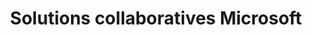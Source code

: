 ---
title: Solutions collaboratives Microsoft
slug: microsoft-collaborative-solutions
excerpt: Tout sur les Solutions collaboratives Microsoft
sections: Premiers pas, Configuration sur ordinateur, Configuration sur smartphone, Migration, Fonctionnalités des comptes Exchange, Utilisation d'Outlook Web Application (OWA), Diagnostic, Office, Sharepoint
---